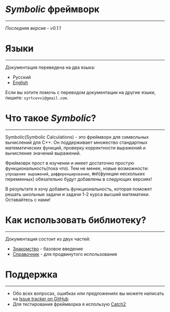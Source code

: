 # *Symbolic* фреймворк
___
*Последняя версия - v0.1.1*
# Языки
___
Документация переведена на два языка:
* Русский
* [English](../../README.md)

Если вы хотите помочь с переводом документации на другие языки, пишите: `syrtcevvi@gmail.com`.

# Что такое *Symbolic*?
___
Symbolic(Symbolic Calculations) - это фреймворк для символьных вычислений для C++. Он поддерживает множество стандартных математических функций, проверку корректности выражений и вычисление значений выражений.

Фреймоврк прост в изучении и имеет достаточно простую функциональность(пока что). Тем не менее, новые возможности: `упрощение выражений`, `дифференцирование`, `ФНП`(функции нескольких переменных) обязательно будут добавлены в следующих версиях!

В результате я хочу добавить функциональность, которая поможет решать школьные задачи и задачи 1-2 курса высшей математики. Оставайтесь с нами!

# Как использовать библиотеку?
___
Документация состоит из двух частей:

* [Знакомство](Tutorial.md) - базовое введение
* [Справочник](Reference.md) - для продвинутого использования

# Поддержка
___
* Обо всех вопросах, ошибках или предложениях вы можете написать на [Issue tracker on GitHub](<https://github.com/SyrtcevVadim/SymCalc/issues>)
* Для тестирования фреймворка я использую [Catch2](<https://github.com/catchorg/Catch2>)